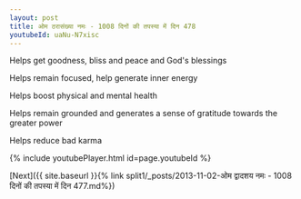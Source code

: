 ```yaml
---
layout: post
title: ओम ठरासंख्या नमः - 1008 दिनों की तपस्या में दिन 478
youtubeId: uaNu-N7xisc
---
```

 
 
Helps get goodness, bliss and peace and God's blessings
 
Helps remain focused, help generate inner energy 
 
Helps boost physical and mental health 
 
Helps remain grounded and generates a sense of gratitude towards the greater power 
 
Helps reduce bad karma
 
 
 
 


{% include youtubePlayer.html id=page.youtubeId %}
 
[Next]({{ site.baseurl }}{% link  split1/_posts/2013-11-02-ओम द्वादशय नमः - 1008 दिनों की तपस्या में दिन 477.md%})
 
